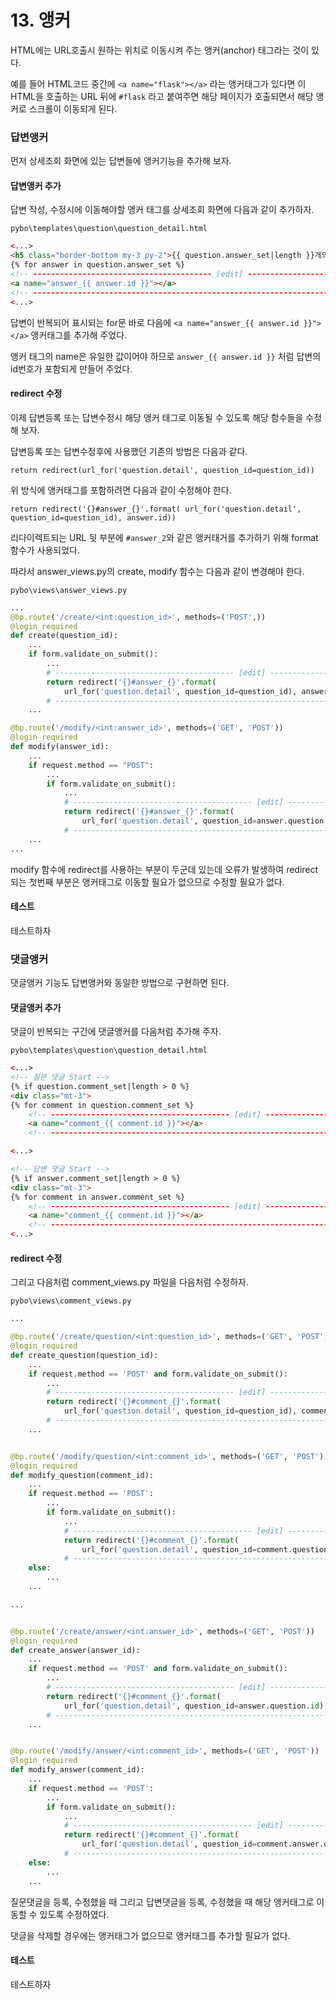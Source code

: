 # 13. 앵커

HTML에는 URL호출시 원하는 위치로 이동시켜 주는 앵커(anchor) 태그라는 것이 있다. 

예를 들어 HTML코드 중간에 `<a name="flask"></a>` 라는 앵커태그가 있다면 이 HTML을 호출하는 URL 뒤에 `#flask` 라고 붙여주면 해당 페이지가 호출되면서 해당 앵커로 스크롤이 이동되게 된다.

### 답변앵커

먼저 상세조회 화면에 있는 답변들에 앵커기능을 추가해 보자.

#### 답변앵커 추가

답변 작성, 수정시에 이동해야할 앵커 태그를 상세조회 화면에 다음과 같이 추가하자.

`pybo\templates\question\question_detail.html`

```html
<...>
<h5 class="border-bottom my-3 py-2">{{ question.answer_set|length }}개의 답변이 있습니다.</h5>
{% for answer in question.answer_set %}
<!-- ---------------------------------------- [edit] ---------------------------------------- -->
<a name="answer_{{ answer.id }}"></a>
<!-- ---------------------------------------------------------------------------------------- -->
<...>
```

답변이 반복되어 표시되는 for문 바로 다음에 `<a name="answer_{{ answer.id }}"></a>` 앵커태그를 추가해 주었다. 

앵커 태그의 name은 유일한 값이어야 하므로 `answer_{{ answer.id }}` 처럼 답변의 id번호가 포함되게 만들어 주었다.

#### redirect 수정

이제 답변등록 또는 답변수정시 해당 앵커 태그로 이동될 수 있도록 해당 함수들을 수정해 보자.

답변등록 또는 답변수정후에 사용했던 기존의 방법은 다음과 같다.

`return redirect(url_for('question.detail', question_id=question_id))`

위 방식에 앵커태그를 포함하려면 다음과 같이 수정해야 한다.

`return redirect('{}#answer_{}'.format(
    url_for('question.detail', question_id=question_id), answer.id))`

리다이렉트되는 URL 뒷 부분에 `#answer_2`와 같은 앵커태거를 추가하기 위해 format 함수가 사용되었다.

따라서 answer_views.py의 create, modify 함수는 다음과 같이 변경해야 한다.

`pybo\views\answer_views.py`

```python
...
@bp.route('/create/<int:question_id>', methods=('POST',))
@login_required
def create(question_id):
    ...
    if form.validate_on_submit():
        ...
        # ---------------------------------------- [edit] ---------------------------------------- #
        return redirect('{}#answer_{}'.format(
            url_for('question.detail', question_id=question_id), answer.id))
        # ---------------------------------------------------------------------------------------- #
    ...

@bp.route('/modify/<int:answer_id>', methods=('GET', 'POST'))
@login_required
def modify(answer_id):
    ...
    if request.method == "POST":
        ...
        if form.validate_on_submit():
            ...
            # ---------------------------------------- [edit] ---------------------------------------- #
            return redirect('{}#answer_{}'.format(
                url_for('question.detail', question_id=answer.question.id), answer.id))
            # ---------------------------------------------------------------------------------------- #
    ...
...
```

modify 함수에 redirect를 사용하는 부분이 두군데 있는데 오류가 발생하여 redirect되는 첫번째 부분은 앵커태그로 이동할 필요가 없으므로 수정할 필요가 없다.

#### 테스트

테스트하자

### 댓글앵커

댓글앵커 기능도 답변앵커와 동일한 방법으로 구현하면 된다.

#### 댓글앵커 추가

댓글이 반복되는 구간에 댓글앵커를 다음처럼 추가해 주자.

`pybo\templates\question\question_detail.html`

```html
<...>
<!-- 질문 댓글 Start -->
{% if question.comment_set|length > 0 %}
<div class="mt-3">
{% for comment in question.comment_set %}
    <!-- ---------------------------------------- [edit] ---------------------------------------- -->
    <a name="comment_{{ comment.id }}"></a>
    <!-- ---------------------------------------------------------------------------------------- -->

<...>

<!-- 답변 댓글 Start -->
{% if answer.comment_set|length > 0 %}
<div class="mt-3">
{% for comment in answer.comment_set %}
    <!-- ---------------------------------------- [edit] ---------------------------------------- -->
    <a name="comment_{{ comment.id }}"></a>
    <!-- ---------------------------------------------------------------------------------------- -->
<...>
```


#### redirect 수정

그리고 다음처럼 comment_views.py 파일을 다음처럼 수정하자.

`pybo\views\comment_views.py`

```python
...

@bp.route('/create/question/<int:question_id>', methods=('GET', 'POST'))
@login_required
def create_question(question_id):
    ...
    if request.method == 'POST' and form.validate_on_submit():
        ...
        # ---------------------------------------- [edit] ---------------------------------------- #
        return redirect('{}#comment_{}'.format(
            url_for('question.detail', question_id=question_id), comment.id))
        # ---------------------------------------------------------------------------------------- #
    ...


@bp.route('/modify/question/<int:comment_id>', methods=('GET', 'POST'))
@login_required
def modify_question(comment_id):
    ...
    if request.method == 'POST':
        ...
        if form.validate_on_submit():
            ...
            # ---------------------------------------- [edit] ---------------------------------------- #
            return redirect('{}#comment_{}'.format(
                url_for('question.detail', question_id=comment.question.id), comment.id))
            # ---------------------------------------------------------------------------------------- #
    else:
        ...
    ...

...


@bp.route('/create/answer/<int:answer_id>', methods=('GET', 'POST'))
@login_required
def create_answer(answer_id):
    ...
    if request.method == 'POST' and form.validate_on_submit():
        ...
        # ---------------------------------------- [edit] ---------------------------------------- #
        return redirect('{}#comment_{}'.format(
            url_for('question.detail', question_id=answer.question.id), comment.id))
        # ---------------------------------------------------------------------------------------- #
    ...


@bp.route('/modify/answer/<int:comment_id>', methods=('GET', 'POST'))
@login_required
def modify_answer(comment_id):
    ...
    if request.method == 'POST':
        ...
        if form.validate_on_submit():
            ...
            # ---------------------------------------- [edit] ---------------------------------------- #
            return redirect('{}#comment_{}'.format(
                url_for('question.detail', question_id=comment.answer.question.id), comment.id))
            # ---------------------------------------------------------------------------------------- #
    else:
        ...
    ...
```

질문댓글을 등록, 수정했을 때 그리고 답변댓글을 등록, 수정했을 때 해당 앵커태그로 이동할 수 있도록 수정하였다. 

댓글을 삭제할 경우에는 앵커태그가 없으므로 앵커태그를 추가할 필요가 없다.

#### 테스트

테스트하자